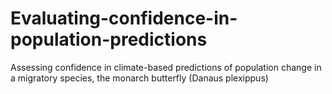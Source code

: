# Evaluating-confidence-in-population-predictions
Assessing confidence in climate-based predictions of population change in a migratory species, the monarch butterfly (Danaus plexippus)
